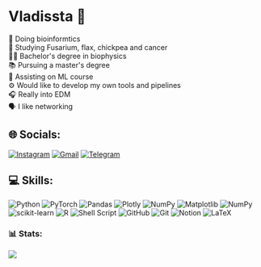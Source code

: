 # Vladissta 🧬

🧬 Doing bioinformtics<br>🔬 Studying Fusarium, flax, chickpea and cancer<br>👨‍🎓 Bachelor's degree in biophysics<br>📚 Pursuing a master's degree<br>🤖 Assisting on ML course<br>⚙️ Would like to develop my own tools and pipelines<br>🎧 Really into EDM<br>🗣️ I like networking


## 🌐 Socials:
[![Instagram](https://img.shields.io/badge/Instagram-%23E4405F.svg?logo=Instagram&logoColor=white)](https://instagram.com/vladissta) [![Gmail](https://img.shields.io/badge/Gmail-D14836?logo=gmail&logoColor=white)](mailto:vladislavstanin@gmail.com) [![Telegram](https://img.shields.io/badge/Telegram-2CA5E0?logo=telegram&logoColor=white)](https://t.me/vladissta)

## 💻 Skills:
![Python](https://img.shields.io/badge/python-3670A0?style=for-the-badge&logo=python&logoColor=ffdd54) ![PyTorch](https://img.shields.io/badge/PyTorch-%23EE4C2C.svg?style=for-the-badge&logo=PyTorch&logoColor=white) ![Pandas](https://img.shields.io/badge/pandas-%23150458.svg?style=for-the-badge&logo=pandas&logoColor=white) ![Plotly](https://img.shields.io/badge/Plotly-%233F4F75.svg?style=for-the-badge&logo=plotly&logoColor=white) ![NumPy](https://img.shields.io/badge/numpy-%23013243.svg?style=for-the-badge&logo=numpy&logoColor=white) ![Matplotlib](https://img.shields.io/badge/Matplotlib-%23ffffgf.svg?style=for-the-badge&logo=Matplotlib&logoColor=black) ![NumPy](https://img.shields.io/badge/numpy-%23013243.svg?style=for-the-badge&logo=numpy&logoColor=white) ![scikit-learn](https://img.shields.io/badge/scikit--learn-%23F7931E.svg?style=for-the-badge&logo=scikit-learn&logoColor=white) ![R](https://img.shields.io/badge/r-%23276DC3.svg?style=for-the-badge&logo=r&logoColor=white) ![Shell Script](https://img.shields.io/badge/shell_script-%23121011.svg?style=for-the-badge&logo=gnu-bash&logoColor=white) ![GitHub](https://img.shields.io/badge/github-%23121011.svg?style=for-the-badge&logo=github&logoColor=white) ![Git](https://img.shields.io/badge/git-%23F05033.svg?style=for-the-badge&logo=git&logoColor=white) ![Notion](https://img.shields.io/badge/Notion-%23000000.svg?style=for-the-badge&logo=notion&logoColor=white) ![LaTeX](https://img.shields.io/badge/latex-%23008080.svg?style=for-the-badge&logo=latex&logoColor=white)




### 📊 Stats:
![](https://github-readme-stats.vercel.app/api?username=vladissta&theme=default&hide_border=false&include_all_commits=false&count_private=false)<br/>
<!-- ![](https://github-readme-streak-stats.herokuapp.com/?user=vladissta&theme=default&hide_border=false)<br/> -->
<!-- ![](https://github-readme-stats.vercel.app/api/top-langs/?username=vladissta&theme=default&hide_border=false&include_all_commits=false&count_private=false&layout=compact) -->

<!-- Proudly created with GPRM ( https://gprm.itsvg.in ) -->
